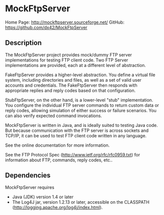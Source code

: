 # MockFtpServer

Home Page:  <http://mockftpserver.sourceforge.net/>
GitHub:     <https://github.com/dx42/MockFtpServer>

## Description

The MockFtpServer project provides mock/dummy FTP server implementations for testing FTP client
code. Two FTP Server implementations are provided, each at a different level of abstraction.

FakeFtpServer provides a higher-level abstraction. You define a virtual file system, including
directories and files, as well as a set of valid user accounts and credentials. The FakeFtpServer
then responds with appropriate replies and reply codes based on that configuration.

StubFtpServer, on the other hand, is a lower-level "stub" implementation. You configure the
individual FTP server commands to return custom data or reply codes, allowing simulation of
either success or failure scenarios. You can also verify expected command invocations.

MockFtpServer is written in Java, and is ideally suited to testing Java code. But because
communication with the FTP server is across sockets and TCP/IP, it can be used to test FTP client 
code written in any language.

See the online documentation for more information.

See the FTP Protocol Spec (http://www.ietf.org/rfc/rfc0959.txt) for information about 
FTP, commands, reply codes, etc..

## Dependencies

MockFtpServer requires 
 - Java (JDK) version 1.4 or later
 - The Log4J jar, version 1.2.13 or later, accessible on the CLASSPATH
   (http://logging.apache.org/log4j/index.html).
